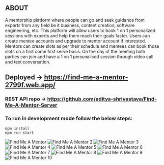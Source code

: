 ## ABOUT
A mentorship platform where people can go and seek guidance from experts from any field be it business, content creation, software engineering, etc.
This platform will allow users to book 1 on 1 personalized sessions with experts and help them reach their goals faster. Users can create mentee accounts and upgrade to mentor account if interested. Mentors can create slots as per their schedule and mentees can book those slots on a first come first serve basis. On the day of the meeting both parties can join and have a 1 on 1 personalised session through video call and text conversation.

## Deployed -> https://find-me-a-mentor-2799f.web.app/

### REST API repo -> https://github.com/aditya-shrivastava/Find-Me-A-Mentor-Server

### To run in development mode follow the below steps:

`npm install`
<br/>
`npm run start`

![Find Me A Mentor ](https://user-images.githubusercontent.com/39914834/189053771-1506554c-686e-4f12-9789-c99669c1c12f.png)
![Find Me A Mentor 2](https://user-images.githubusercontent.com/39914834/189053795-f3e657e9-e522-477e-afa9-ba7ee9d69209.png)
![Find Me A Mentor 3](https://user-images.githubusercontent.com/39914834/189053826-4f17c17b-f059-4186-82e0-78ae939e3d38.png)
![Find Me A Mentor 4](https://user-images.githubusercontent.com/39914834/189053839-ac27bc6d-41ba-4dd7-8b00-9c1780e079ab.png)
![Find Me A Mentor 5](https://user-images.githubusercontent.com/39914834/189053853-bcb8fc60-b893-4a2c-99f6-717ac22f545c.png)
![Find Me A Mentor 6](https://user-images.githubusercontent.com/39914834/189053860-0e8369c3-90d0-4bee-bc6b-18d2c50d31c5.png)
![Find Me A Mentor 7](https://user-images.githubusercontent.com/39914834/189053871-530b5257-7dfe-4ce5-8be6-5ad032414dc8.png)
![Find Me A Mentor 8](https://user-images.githubusercontent.com/39914834/189053881-d45d90dd-096e-437e-b152-41c0a6e4f6f6.png)
![Find Me A Mentor 9](https://user-images.githubusercontent.com/39914834/189053884-06caa980-df10-4d4a-9385-1cf3531c95b3.png)
![Find Me A Mentor 10](https://user-images.githubusercontent.com/39914834/189053893-a66aa8a7-3889-4c05-b35c-200d64da1058.png)
